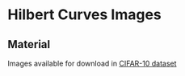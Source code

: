 # Hilbert Curves Images

## Material 
Images available for download in [CIFAR-10 dataset](https://www.cs.toronto.edu/~kriz/cifar.html)